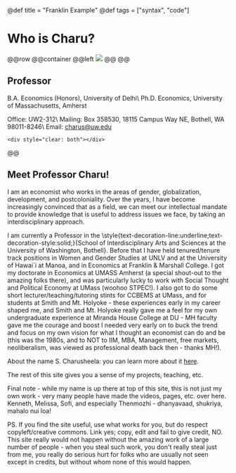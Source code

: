 @def title = "Franklin Example"
@def tags = ["syntax", "code"]

# Who is Charu?

@@row
@@container
@@left ![](/assets/profcharu.jpg) @@
@@
## Professor

B.A. Economics (Honors), University of Delhi\\
Ph.D. Economics, University of Massachusetts, Amherst

Office: UW2-312\\
Mailing: Box 358530, 18115 Campus Way NE, Bothell, WA 98011-8246\\
Email: [charus@uw.edu](mailto:charus@uw.edu)
~~~
<div style="clear: both"></div>
~~~
@@

## Meet Professor Charu!
I am an economist who works in the areas of gender, globalization, development, and postcoloniality.
Over the years, I have become increasingly convinced that as a field, we can meet our intellectual mandate to provide knowledge that is useful to address issues we face, by taking an interdisciplinary approach.

I am currently a Professor in the \style{text-decoration-line:underline;text-decoration-style:solid;}{School of Interdisciplinary Arts and Sciences at the University of Washington, Bothell}.
Before that I have held tenured/tenure track positions in Women and Gender Studies at UNLV and at the University of Hawai\`i at Manoa, and in Economics at Franklin & Marshall College.
I got my doctorate in Economics at UMASS Amherst (a special shout-out to the amazing folks there), and was particularly lucky to work with Social Thought and Political Economy at UMass (woohoo STPEC!).
I also got to do some short lecturer/teaching/tutoring stints for CCBEMS at UMass, and for students at Smith and Mt. Holyoke - these experiences early in my career shaped me, and Smith and Mt. Holyoke really gave me a feel for my own undergraduate experience at Miranda House College at DU - MH faculty gave me the courage and boost I needed very early on to buck the trend and focus on my own vision for what I thought an economist can do and be (this was the 1980s, and to NOT to IIM, MBA, Management, free markets, neoliberalism, was viewed as professional death back then - thanks MH!).

About the name S. Charusheela: you can learn more about it [here]().

The rest of this site gives you a sense of my projects, teaching, etc.  

Final note - while my name is up there at top of this site, this is not just my own work - very many people have made the videos, pages, etc. over here. Kenneth, Melissa, Sofi, and especially Thenmozhi - dhanyavaad, shukriya, mahalo nui loa! 

PS. If you find the site useful, use what works for you, but do respect copyleft/creative commons.  Link yes; copy, edit and fail to give credit, NO.  This site really would not happen without the amazing work of a large number of people - when you steal such work, you don't really steal just from me, you really do serious hurt for folks who are usually not seen except in credits, but without whom none of this would happen.
